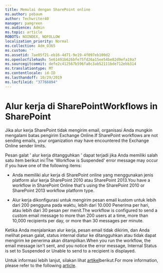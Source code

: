 ```yaml
---
title: Memulai dengan SharePoint online
ms.author: pebaum
author: Techwriter40
manager: pamgreen
ms.audience: Admin
ms.topic: article
ROBOTS: NOINDEX, NOFOLLOW
localization_priority: Normal
ms.collection: Adm_O365
ms.custom: ''
ms.assetid: 7ae05f21-eb16-4d71-9e19-4f097eb100d2
ms.openlocfilehash: 5e61491b626bfe75fd26a15ee54be82d9efa19a7
ms.sourcegitcommit: defe2c412567b596fa8c3ab52111bde712ebb314
ms.translationtype: MT
ms.contentlocale: id-ID
ms.lasthandoff: 10/29/2019
ms.locfileid: "37766894"
---
```

# <a name="workflows-in-sharepoint"></a><span data-ttu-id="4a2db-102">Alur kerja di SharePoint</span><span class="sxs-lookup"><span data-stu-id="4a2db-102">Workflows in SharePoint</span></span>

<span data-ttu-id="4a2db-103">Jika alur kerja SharePoint tidak mengirim email, organisasi Anda mungkin mengalami batas pengirim Exchange Online.</span><span class="sxs-lookup"><span data-stu-id="4a2db-103">If SharePoint workflows are not sending emails, your organization may have encountered the Exchange Online sender limits.</span></span>

<span data-ttu-id="4a2db-104">Pesan galat ' alur kerja ditangguhkan ' dapat terjadi jika Anda memiliki salah satu item berikut ini:</span><span class="sxs-lookup"><span data-stu-id="4a2db-104">The 'Workflow is Suspended' error message may occur if you have one of the following items:</span></span>

- <span data-ttu-id="4a2db-105">Anda memiliki alur kerja di SharePoint online yang menggunakan jenis platform alur kerja SharePoint 2010 atau SharePoint 2013.</span><span class="sxs-lookup"><span data-stu-id="4a2db-105">You have a workflow in SharePoint Online that's using the SharePoint 2010 or SharePoint 2013 workflow platform type.</span></span>

- <span data-ttu-id="4a2db-106">Alur kerja dikonfigurasi untuk mengirim pesan email kustom untuk lebih dari 200 pengguna pada waktu, lebih dari 10.000 Penerima per hari, atau lebih dari 30 pesan per menit.</span><span class="sxs-lookup"><span data-stu-id="4a2db-106">The workflow is configured to send a custom email message to more than 200 users at a time, more than 10,000 recipients per day, or more than 30 messages per minute.</span></span>

<span data-ttu-id="4a2db-107">Ketika Anda menjalankan alur kerja, pesan email tidak dikirim, dan Anda melihat pesan galat, status internal diatur ke ditangguhkan atau tidak dapat mengirim ke penerima akan ditampilkan.</span><span class="sxs-lookup"><span data-stu-id="4a2db-107">When you run the workflow, the email message isn't sent, and you notice the error message, Internal Status is set to Suspended or Unable to send to a recipient is displayed.</span></span>

<span data-ttu-id="4a2db-108">Untuk informasi lebih lanjut, silakan lihat [artikel](https://docs.microsoft.com/sharepoint/support/workflows/configured-workflow-fails-running)berikut.</span><span class="sxs-lookup"><span data-stu-id="4a2db-108">For more information, please refer to the following [article](https://docs.microsoft.com/sharepoint/support/workflows/configured-workflow-fails-running).</span></span>

